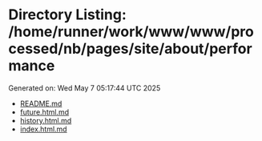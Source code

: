 # Directory Listing: /home/runner/work/www/www/processed/nb/pages/site/about/performance
Generated on: Wed May  7 05:17:44 UTC 2025

- [README.md](README.md)
- [future.html.md](future.html.md)
- [history.html.md](history.html.md)
- [index.html.md](index.html.md)
